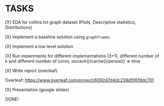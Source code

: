 # TASKS

[X] EDA for collins.txt graph dataset (Plots, Descriptive statistics, Distributions)

[X] Implement a baseline solution using `graphframes`

[X] Implement a low level solution

[X] Run experiments for different implementations (3+1), different number of k and different number of cores, nocach()/cache()/persist() => time

[X] Write report (overleaf)

Overleaf: <https://www.overleaf.com/project/6092d7d4dc238d5f619dc701>

[X] Presentation (google slides)

DONE!
